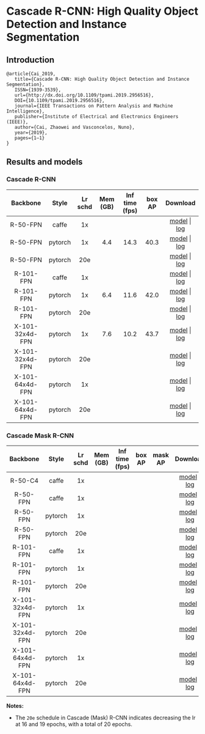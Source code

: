 # Cascade R-CNN: High Quality Object Detection and Instance Segmentation

## Introduction
```
@article{Cai_2019,
   title={Cascade R-CNN: High Quality Object Detection and Instance Segmentation},
   ISSN={1939-3539},
   url={http://dx.doi.org/10.1109/tpami.2019.2956516},
   DOI={10.1109/tpami.2019.2956516},
   journal={IEEE Transactions on Pattern Analysis and Machine Intelligence},
   publisher={Institute of Electrical and Electronics Engineers (IEEE)},
   author={Cai, Zhaowei and Vasconcelos, Nuno},
   year={2019},
   pages={1–1}
}
```

## Results and models

### Cascade R-CNN

|    Backbone     |  Style  | Lr schd | Mem (GB) | Inf time (fps) | box AP | Download |
| :-------------: | :-----: | :-----: | :------: | :------------: | :----: |:--------:|
|    R-50-FPN     |  caffe  |   1x    |          |                |        | [model]() &#124; [log]() |
|    R-50-FPN     | pytorch |   1x    |   4.4    |      14.3      |  40.3  | [model](https://open-mmlab.s3.ap-northeast-2.amazonaws.com/mmdetection/v2.0/cascade_rcnn/cascade_rcnn_r50_fpn_1x_coco.py/cascade_rcnn_r50_fpn_1x_coco.py_20200316-3dc56deb.pth) &#124; [log](https://open-mmlab.s3.ap-northeast-2.amazonaws.com/mmdetection/v2.0/cascade_rcnn/cascade_rcnn_r50_fpn_1x_coco.py/cascade_rcnn_r50_fpn_1x_coco.py_20200316_214748.log.json) |
|    R-50-FPN     | pytorch |   20e   |          |                |        | [model]() &#124; [log]()|
|    R-101-FPN    |  caffe  |   1x    |          |                |        | [model]() &#124; [log]() |
|    R-101-FPN    | pytorch |   1x    |   6.4    |      11.6      |  42.0  | [model](https://open-mmlab.s3.ap-northeast-2.amazonaws.com/mmdetection/v2.0/cascade_rcnn/cascade_rcnn_r101_fpn_1x_coco.py/cascade_rcnn_r101_fpn_1x_coco.py_20200317-0b6a2fbf.pth) &#124; [log](https://open-mmlab.s3.ap-northeast-2.amazonaws.com/mmdetection/v2.0/cascade_rcnn/cascade_rcnn_r101_fpn_1x_coco.py/cascade_rcnn_r101_fpn_1x_coco.py_20200317_101744.log.json) |
|    R-101-FPN    | pytorch |   20e   |          |                |        | [model]() &#124; [log]() |
| X-101-32x4d-FPN | pytorch |   1x    |   7.6    |      10.2      |  43.7  | [model](https://open-mmlab.s3.ap-northeast-2.amazonaws.com/mmdetection/v2.0/cascade_rcnn/cascade_rcnn_x101_32x4d_fpn_1x_coco.py/cascade_rcnn_x101_32x4d_fpn_1x_coco.py_20200316-95c2deb6.pth) &#124; [log](https://open-mmlab.s3.ap-northeast-2.amazonaws.com/mmdetection/v2.0/cascade_rcnn/cascade_rcnn_x101_32x4d_fpn_1x_coco.py/cascade_rcnn_x101_32x4d_fpn_1x_coco.py_20200316_055608.log.json) |
| X-101-32x4d-FPN | pytorch |   20e   |          |                |        | [model]() &#124; [log]() |
| X-101-64x4d-FPN | pytorch |   1x    |          |                |        | [model]() &#124; [log]() |
| X-101-64x4d-FPN | pytorch |   20e   |          |                |        | [model]() &#124; [log]() |


### Cascade Mask R-CNN

|    Backbone     |  Style  | Lr schd | Mem (GB) | Inf time (fps) | box AP | mask AP | Download |
| :-------------: | :-----: | :-----: | :------: | :------------: | :----: | :-----: | :----------------: |
|     R-50-C4     |  caffe  |   1x    |          |                |        |         | [model]() &#124; [log]() |
|    R-50-FPN     |  caffe  |   1x    |          |                |        |         | [model]() &#124; [log]() |
|    R-50-FPN     | pytorch |   1x    |          |                |        |         | [model]() &#124; [log]() |
|    R-50-FPN     | pytorch |   20e   |          |                |        |         | [model]() &#124; [log]() |
|    R-101-FPN    |  caffe  |   1x    |          |                |        |         | [model]() &#124; [log]() |
|    R-101-FPN    | pytorch |   1x    |          |                |        |         | [model]() &#124; [log]() |
|    R-101-FPN    | pytorch |   20e   |          |                |        |         | [model]() &#124; [log]() |
| X-101-32x4d-FPN | pytorch |   1x    |          |                |        |         | [model]() &#124; [log]() |
| X-101-32x4d-FPN | pytorch |   20e   |          |                |        |         | [model]() &#124; [log]() |
| X-101-64x4d-FPN | pytorch |   1x    |          |                |        |         | [model]() &#124; [log]() |
| X-101-64x4d-FPN | pytorch |   20e   |          |                |        |         | [model]() &#124; [log]() |

**Notes:**

- The `20e` schedule in Cascade (Mask) R-CNN indicates decreasing the lr at 16 and 19 epochs, with a total of 20 epochs.
